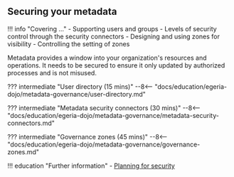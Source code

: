 <!-- SPDX-License-Identifier: CC-BY-4.0 -->
<!-- Copyright Contributors to the Egeria project. -->

## Securing your metadata

!!! info "Covering ..."
    - Supporting users and groups
    - Levels of security control through the security connectors
    - Designing and using zones for visibility
    - Controlling the setting of zones

Metadata provides a window into your organization's resources and operations.  It needs to be secured to ensure it only updated by authorized processes and is not misused.

??? intermediate "User directory (15 mins)"
    --8<-- "docs/education/egeria-dojo/metadata-governance/user-directory.md"

??? intermediate "Metadata security connectors (30 mins)"
    --8<-- "docs/education/egeria-dojo/metadata-governance/metadata-security-connectors.md"

??? intermediate "Governance zones (45 mins)"
    --8<-- "docs/education/egeria-dojo/metadata-governance/governance-zones.md"


!!! education "Further information"
    - [Planning for security](/guides/planning/security/overview)



